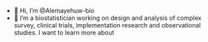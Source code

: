 - 👋 Hi, I’m @Alemayehuw-bio
- 👀 I’m a biostatistician working on design and analysis of complex survey, clinical trials, implementation research and observational studies. I want to learn more about 
  

<!---
Alemayehuw-bio/Alemayehuw-bio is a ✨ special ✨ repository because its `README.md` (this file) appears on your GitHub profile.
You can click the Preview link to take a look at your changes.
--->
